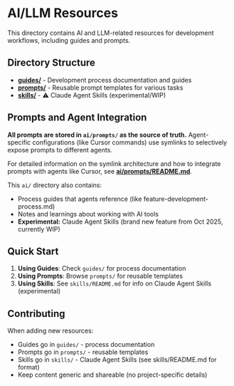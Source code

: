 # AI/LLM Resources

This directory contains AI and LLM-related resources for development workflows, including guides and prompts.

## Directory Structure

- **[guides/](guides/)** - Development process documentation and guides
- **[prompts/](prompts/)** - Reusable prompt templates for various tasks
- **[skills/](skills/)** - ⚠️ Claude Agent Skills (experimental/WIP)

## Prompts and Agent Integration

**All prompts are stored in `ai/prompts/` as the source of truth.** Agent-specific configurations (like Cursor commands) use symlinks to selectively expose prompts to different agents.

For detailed information on the symlink architecture and how to integrate prompts with agents like Cursor, see **[ai/prompts/README.md](prompts/README.md)**.

This `ai/` directory also contains:
- Process guides that agents reference (like feature-development-process.md)
- Notes and learnings about working with AI tools
- **Experimental:** Claude Agent Skills (brand new feature from Oct 2025, currently WIP)

## Quick Start

1. **Using Guides**: Check `guides/` for process documentation
2. **Using Prompts**: Browse `prompts/` for reusable templates
3. **Using Skills**: See `skills/README.md` for info on Claude Agent Skills (experimental)

## Contributing

When adding new resources:
- Guides go in `guides/` - process documentation
- Prompts go in `prompts/` - reusable templates
- Skills go in `skills/` - Claude Agent Skills (see skills/README.md for format)
- Keep content generic and shareable (no project-specific details)

